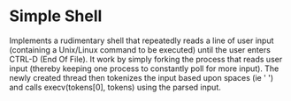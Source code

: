 # Simple Shell
Implements a rudimentary shell that repeatedly reads a line of user input (containing a Unix/Linux command to be executed) until the user enters CTRL-D (End Of File). It work by simply forking the process that reads user input (thereby keeping one process to constantly poll for more input). The newly created thread then tokenizes the input based upon spaces (ie ' ') and calls execv(tokens[0], tokens) using the parsed input.